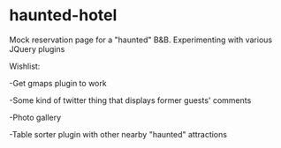 # haunted-hotel
Mock reservation page for a "haunted" B&amp;B. Experimenting with various JQuery plugins 

Wishlist:

-Get gmaps plugin to work

-Some kind of twitter thing that displays former guests' comments

-Photo gallery

-Table sorter plugin with other nearby "haunted" attractions 
